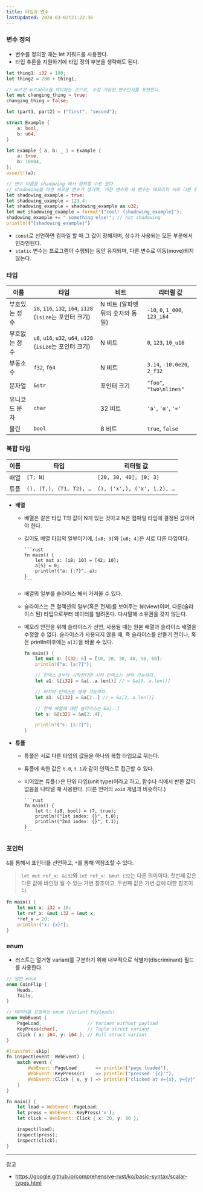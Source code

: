 ```yaml
---
title: 타입과 변수
lastUpdated: 2024-03-02T21:22:36
---
```


### 변수 정의

- 변수를 정의할 때는 let 키워드를 사용한다.
- 타입 추론을 지원하기에 타입 정의 부분을 생략해도 된다.

```rust
let thing1: i32 = 100;
let thing2 = 200 + thing1;

// mut은 mutable을 의미하는 것으로, 수정 가능한 변수인지를 표현한다.
let mut changing_thing = true;
changing_thing = false;

let (part1, part2) = ("first", "second");

struct Example {
    a: bool,
    b: u64,
}

let Example { a, b: _ } = Example {
    a: true,
    b: 10004,
};
assert!(a);

// 변수 이름을 shadowing 해서 정의할 수도 있다.
// shadowing을 하면 새로운 변수가 생기며, 이전 변수와 새 변수는 메모리의 서로 다른 위치에 존재한다.
let shadowing_example = true;
let shadowing_example = 123.4;
let shadowing_example = shadowing_example as u32;
let mut shadowing_example = format!("cool! {shadowing_example}");
shadowing_example += " something else!"; // not shadowing
println!("{shadowing_example}")
```

- `const`로 선언하면 컴파일 할 때 그 값이 정해지며, 상수가 사용되는 모든 부분에서 인라인된다.
- `static` 변수는 프로그램이 수행되는 동안 유지되며, 다른 변수로 이동(move)되지 않는다.

### 타입

|이름|타입|비트|리터럴 값|
|-|-|-|-|
|부호있는 정수|`i8`, `i16`, `i32`, `i64`, `i128` (`isize`는 포인터 크기)|N 비트 (알파벳 뒤의 숫자와 동일)|`-10`, `0`, `1_000`, `123_i64`|
|부호없는 정수|`u8`, `u16`, `u32`, `u64`, `u128` (`isize`는 포인터 크기)|N 비트|`0`, `123`, `10_u16`|
|부동소수|`f32`, `f64`|N 비트|`3.14`, `-10.0e20`, `2_f32`|
|문자열|`&str`|포인터 크기|`"foo"`, `"two\nlines"`|
|유니코드 문자|`char`|32 비트|`'a'`, `'α'`, `'∞'`|
|불린|`bool`|8 비트|`true`, `false`|

### 복합 타입

|이름|타입|리터럴 값|
|-|-|-|
|배열|`[T; N]`|`[20, 30, 40], [0; 3]`|
|튜플|`(), (T,), (T1, T2), …`|`(), ('x',), ('x', 1.2), …`|

- **배열**
  - 배열은 같은 타입 T의 값이 N개 있는 것이고 N은 컴파일 타임에 결정된 값이어야 한다.
  - 길이도 배열 타입의 일부이기에, `[u8; 3]`와 `[u8; 4]`은 서로 다른 타입이다.

        ```rust
        fn main() {
            let mut a: [i8; 10] = [42; 10];
            a[5] = 0;
            println!("a: {:?}", a);
        }
        ```
  - 배열의 일부를 슬라이스 해서 가져올 수 있다. 
  - 슬라이스는 큰 컬랙션의 일부(혹은 전체)를 보여주는 뷰(view)이며, 다른(슬라이스 된) 타입으로부터 데이터를 빌려온다. 다시말해 소유권을 갖지 않는다.
  - 메모리 안전을 위해 슬라이스가 선언, 사용될 때는 원본 배열과 슬라이스 배열을 수정할 수 없다. 슬라이스가 사용되지 않을 때, 즉 슬라이스를 만들기 전이나, 혹은 println이후에는 `a[3]`을 바꿀 수 있다.

    ```rust
    fn main() {
        let mut a: [i32; 6] = [10, 20, 30, 40, 50, 60];
        println!("a: {a:?}");

        // 인덱스 0부터 시작한다면 시작 인덱스는 생략 가능하다. 
        let a1: &[i32] = &a[..a.len()] // = &a[0..a.len()]

        // 마지막 인덱스도 생략 가능하다.
        let a1: &[i32] = &a[2..] // = &a[2..a.len()]

        // 전체 배열에 대한 슬라이스는 &a[..]
        let s: &[i32] = &a[2..4];

        println!("s: {s:?}");
    }
    ```

- **튜플**   
  - 튜플은 서로 다른 타입의 값들을 하나의 복합 타입으로 묶는다.
  - 튜플에 속한 값은 `t.0`, `t.1`과 같이 인덱스로 접근할 수 있다.
  - 비어있는 튜플`()`은 단위 타입(unit type)이라고 하고, 함수나 식에서 반환 값이 없음을 나타낼 때 사용한다. (다른 언어의 `void` 개념과 비슷하다.)

        ```rust
        fn main() {
            let t: (i8, bool) = (7, true);
            println!("1st index: {}", t.0);
            println!("2nd index: {}", t.1);
        }
        ```

### 포인터

`&`를 통해서 포인터를 선언하고, `*`를 통해 역참조할 수 있다.

> `let mut ref_x: &i32`와 `let ref_x: &mut i32`는 다른 의미이다. 첫번째 값은 다른 값에 바인딩 될 수 있는 가변 참조이고, 두번째 값은 가변 값에 대한 참조이다.

```rust
fn main() {
    let mut x: i32 = 10;
    let ref_x: &mut i32 = &mut x;
    *ref_x = 20;
    println!("x: {x}");
}
```

### enum

- 러스트는 열거형 variant를 구분하기 위해 내부적으로 식별자(discriminant) 필드를 사용한다.
  
```rust
// 일반 enum
enum CoinFlip {
    Heads,
    Tails,
}

// 데이터를 포함하는 enum (Variant Payloads)
enum WebEvent {
    PageLoad,                 // Variant without payload
    KeyPress(char),           // Tuple struct variant
    Click { x: i64, y: i64 }, // Full struct variant
}

#[rustfmt::skip]
fn inspect(event: WebEvent) {
    match event {
        WebEvent::PageLoad       => println!("page loaded"),
        WebEvent::KeyPress(c)    => println!("pressed '{c}'"),
        WebEvent::Click { x, y } => println!("clicked at x={x}, y={y}"),
    }
}

fn main() {
    let load = WebEvent::PageLoad;
    let press = WebEvent::KeyPress('x');
    let click = WebEvent::Click { x: 20, y: 80 };

    inspect(load);
    inspect(press);
    inspect(click);
}
```

---
참고
- https://google.github.io/comprehensive-rust/ko/basic-syntax/scalar-types.html